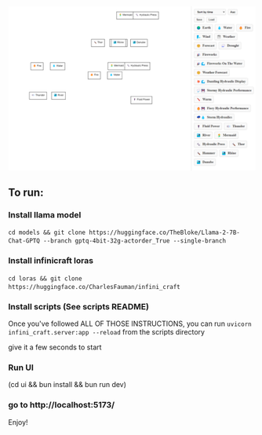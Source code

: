 ![example](image.png)

## To run:
### Install llama model
`cd models && git clone https://huggingface.co/TheBloke/Llama-2-7B-Chat-GPTQ --branch gptq-4bit-32g-actorder_True --single-branch`

### Install infinicraft loras
`cd loras && git clone https://huggingface.co/CharlesFauman/infini_craft`

### Install scripts (See scripts README)
Once you've followed ALL OF THOSE INSTRUCTIONS, you can run `uvicorn infini_craft.server:app --reload` from the scripts directory

give it a few seconds to start

### Run UI
(cd ui && bun install && bun run dev)

### go to  http://localhost:5173/

Enjoy!